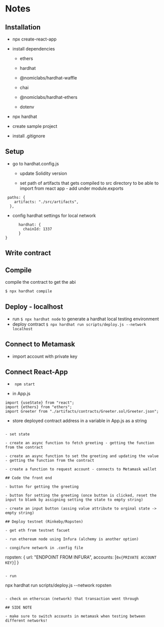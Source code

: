 # Notes

## Installation

- npx create-react-app

- install dependencies

  - ethers

  - hardhat

  - @nomiclabs/hardhat-waffle

  - chai

  - @nomiclabs/hardhat-ethers

  - dotenv

- npx hardhat

- create sample project

- install .gitignore

## Setup

- go to hardhat.config.js 

  - update Solidity version

  - set path of artifacts that gets compiled to src directory to be able to import from react app - add under module.exports

``` 
 paths: {
    artifacts: "./src/artifacts",
  },
  ```

  - config hardhat settings for local network

  ``` networks: {
        hardhat: {
          chainId: 1337
        }
  }
```

## Write contract

## Compile

compile the contract to get the abi

```sh
$ npx hardhat compile
```
## Deploy - localhost

- run ```$ npx hardhat node``` to generate a hardhat local testing environment
- deploy contract ```$ npx hardhat run scripts/deploy.js --network localhost```


## Connect to Metamask

- import account with private key

## Connect React-App

- ``` npm start```

- in App.js

``` 
import {useState} from "react";
import {ethers} from "ethers";
import Greeter from "./artifacts/contracts/Greeter.sol/Greeter.json";
```

- store deployed contract address in a variable in App.js as a string

``` const greeterAddress = "0x5FbDB2315678afecb367f032d93F642f64180aa3";

- set state 

- create an async function to fetch greeting - getting the function from the contract

- create an async function to set the greeting and updating the value - getting the function from the contract
 
- create a function to request account - connects to Metamask wallet

## Code the front end

- button for getting the greeting

- button for setting the greeting (once button is clicked, reset the input to blank by assigning setting the state to empty string)

- create an input button (assing value attribute to orginal state -> empty string)

## Deploy testnet (Rinkeby/Ropsten)

- get eth from testnet facuet

- run ethereum node using Infura (alchemy is another option)

- congifure network in .config file

```
  ropsten: {
    url: "ENDPOINT FROM INFURA",
    accounts: [`0x{PRIVATE ACCOUNT KEY}`]
  }
```

- run 
```
npx hardhat run scripts/deploy.js --network ropsten
```

- check on etherscan (network) that transaction went through

## SIDE NOTE

- make sure to switch accounts in metamask when testing between different networks!
